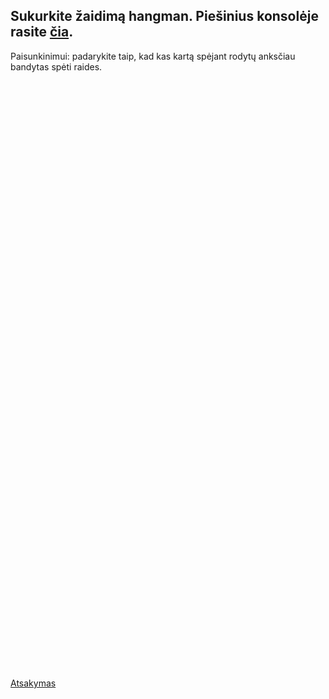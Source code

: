 ## Sukurkite žaidimą hangman. Piešinius konsolėje rasite [čia](https://github.com/robotautas/kursas/blob/master/konsultacijos/hangman/scaffold.py).
Paisunkinimui: padarykite taip, kad kas kartą spėjant rodytų anksčiau bandytas spėti raides.\
\
\
\
\
\
\
\
\
\
\
\
\
\
\
\
\
\
\
\
\
\
\
\
\
\
\
\
\
\
\
\
\
\
\
\
\
\
\
\
\
\
\
\
\
\
\
\
\
\
\
\
\
\
\
\
\
\
[Atsakymas](https://github.com/robotautas/kursas/tree/master/konsultacijos/hangman)
